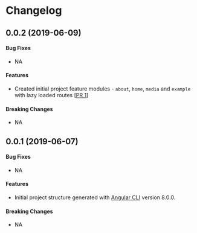 # Changelog

<a name="v0.0.2"></a>

## 0.0.2 (2019-06-09)

#### Bug Fixes

* NA

#### Features

* Created initial project feature modules - `about`, `home`, `media` and `example` with lazy loaded routes [[PR 1](https://github.com/kumaran-is/guess-angular-demo/pull/1)]

#### Breaking Changes

* NA

<a name="v0.0.1"></a>

## 0.0.1 (2019-06-07)

#### Bug Fixes

* NA

#### Features

* Initial project structure generated  with  [Angular CLI](https://github.com/angular/angular-cli) version 8.0.0.

#### Breaking Changes

* NA
